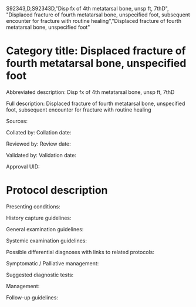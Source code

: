 S92343,D,S92343D,"Disp fx of 4th metatarsal bone, unsp ft, 7thD", "Displaced fracture of fourth metatarsal bone, unspecified foot, subsequent encounter for fracture with routine healing","Displaced fracture of fourth metatarsal bone, unspecified foot"
# Category title: Displaced fracture of fourth metatarsal bone, unspecified foot

Abbreviated description: Disp fx of 4th metatarsal bone, unsp ft, 7thD

Full description: Displaced fracture of fourth metatarsal bone, unspecified foot, subsequent encounter for fracture with routine healing

Sources:

Collated by:
Collation date:

Reviewed by:
Review date:

Validated by:
Validation date:

Approval UID:

# Protocol description

Presenting conditions:

History capture guidelines:

General examination guidelines:

Systemic examination guidelines:

Possible differential diagnoses with links to related protocols:

Symptomatic / Palliative management:

Suggested diagnostic tests:

Management:

Follow-up guidelines:
